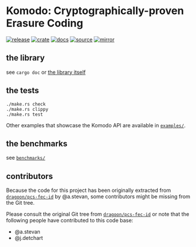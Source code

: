 # Komodo: Cryptographically-proven Erasure Coding

[![release](https://gitlab.isae-supaero.fr/dragoon/komodo/-/badges/release.svg)](https://gitlab.isae-supaero.fr/dragoon/komodo/-/releases)
[![crate](https://img.shields.io/crates/v/komodo)](https://crates.io/crates/komodo)
[![docs](https://img.shields.io/docsrs/komodo)](https://docs.rs/komodo/latest/komodo/)
[![source](https://gitlab.isae-supaero.fr/dragoon/komodo/badges/main/pipeline.svg?key_text=GitLab%20CI)](https://gitlab.isae-supaero.fr/dragoon/komodo/-/pipelines)
[![mirror](https://github.com/dragoon-rs/komodo/actions/workflows/ci.yml/badge.svg)](https://github.com/dragoon-rs/komodo/actions)

## the library
see `cargo doc` or [the library itself](src/)

## the tests
```shell
./make.rs check
./make.rs clippy
./make.rs test
```

Other examples that showcase the Komodo API are available in [`examples/`](examples/).

## the benchmarks
see [`benchmarks/`](benchmarks/README.md)

## contributors

Because the code for this project has been originally extracted from
[`dragoon/pcs-fec-id`][pcs-fec-id] by @a.stevan, some contributors might be
missing from the Git tree.

Please consult the original Git tree from [`dragoon/pcs-fec-id`][pcs-fec-id] or
note that the following people have contributed to this code base:
- @a.stevan
- @j.detchart

[pcs-fec-id]: https://gitlab.isae-supaero.fr/dragoon/pcs-fec-id
